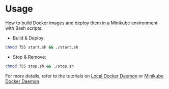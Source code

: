 # Usage

How to build Docker images and deploy them in a Minikube environment with Bash scripts:

* Build & Deploy: 
```bash
chmod 755 start.sh && ./start.sh
```

* Stop & Remove:
```bash
chmod 755 stop.sh && ./stop.sh
```

For more details, refer to the tutorials on [Local Docker Daemon](https://github.com/LamSut/Play-with-Containers/blob/main/4.compose/ntr/tutorial-local.md) or [Minikube Docker Daemon](https://github.com/LamSut/Play-with-Containers/blob/main/4.compose/ntr/tutorial-minikube.md).
